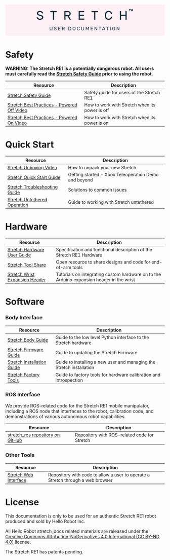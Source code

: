 ![](./images/stretch_banner.png)

# Safety

**WARNING: The Stretch RE1 is a potentially dangerous robot. All users must carefully read the [Stretch Safety Guide](robot_safety_guide.md) prior to using the robot.**

| Resource                                                     | Description                                    |
| ------------------------------------------------------------ | ---------------------------------------------- |
| [Stretch Safety Guide](robot_safety_guide.md)                | Safety guide for users of the Stretch RE1      |
| [Stretch Best Practices - Powered Off Video](https://youtu.be/mQdOGEksdYM) | How to work with Stretch when its power is off |
| [Stretch Best Practices - Powered On Video](https://youtu.be/iEaapHNfEWA) | How to work with Stretch when its power is on  |

# Quick Start

| Resource                                                  | Description                                           |
| --------------------------------------------------------- | ----------------------------------------------------- |
| [Stretch Unboxing Video](https://youtu.be/O-6VrqqGlig)    | How to unpack your new Stretch                        |
| [Stretch Quick Start Guide](quick_start_guide.md)         | Getting started  - Xbox Teleoperation Demo and beyond |
| [Stretch Troubleshooting Guide](troubleshooting_guide.md) | Solutions to common issues                            |
| [Stretch Untethered Operation](untethered_operation.md)   | Guide to working with Stretch untethered              |

# Hardware

| Resource                                                     | Description                                                  |
| ------------------------------------------------------------ | ------------------------------------------------------------ |
| [Stretch Hardware User Guide](hardware_user_guide.md)        | Specification and functional description of the Stretch RE1 Hardware |
| [Stretch Tool Share](https://github.com/hello-robot/stretch_tool_share) | Open resource to share designs and code for end-of-arm tools |
| [Stretch Wrist Expansion Header](https://github.com/hello-robot/stretch_firmware/blob/master/tutorial/README.md) | Tutorials on integrating custom hardware on to the Arduino expansion header in the wrist |

# Software

### Body Interface

| Resource                                                     | Description                                                  |
| ------------------------------------------------------------ | ------------------------------------------------------------ |
| [Stretch Body Guide](stretch_body_guide.md)                  | Guide to the low level Python interface to the Stretch hardware |
| [Stretch Firmware Guide](https://github.com/hello-robot/stretch_firmware/blob/master/README.md) | Guide to updating the Stretch Firmware                       |
| [Stretch Installation Guide](https://github.com/hello-robot/stretch_install/blob/master/README.md) | Guide to installing a new user and managing the Stretch installation |
| [Stretch Factory Tools](https://github.com/hello-robot/stretch_factory/blob/master/README.md) | Guide to factory tools for hardware calibration and introspection |

### ROS Interface 

We provide ROS-related code for the Stretch RE1 mobile manipulator, including a ROS node that interfaces to the robot, calibration code, and demonstrations of various autonomous robot capabilities.  


| Resource                                                     | Description                                  |
| ------------------------------------------------------------ | -------------------------------------------- |
| [stretch_ros repository on GitHub](https://github.com/hello-robot/stretch_ros) | Repository with ROS-related code for Stretch |

### Other Tools

| Resource                                                     | Description                                                  |
| ------------------------------------------------------------ | ------------------------------------------------------------ |
| [Stretch Web Interface](https://github.com/hello-robot/stretch_web_interface) | Repository with code to allow a user to operate a Stretch through a web browser |

# License

This documentation is only to be used for an authentic Stretch RE1 robot produced and sold by Hello Robot Inc. 

All Hello Robot stretch_docs related materials are released under the [Creative Commons Attribution-NoDerivatives 4.0 International (CC BY-ND 4.0)](https://creativecommons.org/licenses/by-nd/4.0) license.

The Stretch RE1 has patents pending.
